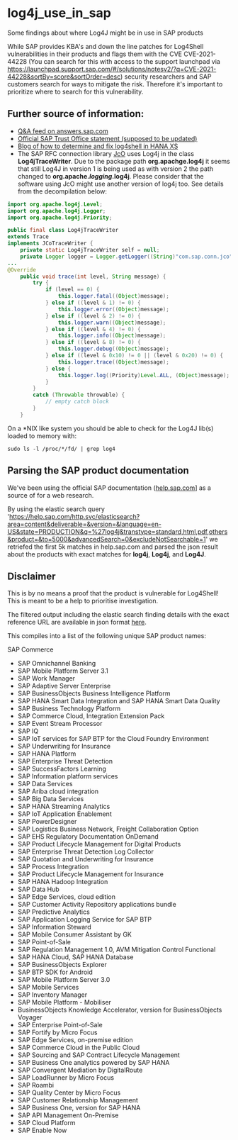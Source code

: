 # log4j_use_in_sap
Some findings about where Log4J might be in use in SAP products

While SAP provides KBA's and down the line patches for Log4Shell vulnerabilities in their products and flags them with the CVE CVE-2021-44228 (You can search for this with access to the support launchpad via https://launchpad.support.sap.com/#/solutions/notesv2/?q=CVE-2021-44228&sortBy=score&sortOrder=desc) security researchers and SAP customers search for ways to mitigate the risk.
Therefore it's important to prioritize where to search for this vulnerability. 

## Further source of information:
- [Q&A feed on answers.sap.com](https://answers.sap.com/questions/13547385/sap-and-log4j.html)
- [Official SAP Trust Office statement (supposed to be updated)](https://support.sap.com/content/dam/support/en_us/library/ssp/my-support/trust-center/sap-tc-01-5025.pdf)
- [Blog of how to determine and fix log4shell in HANA XS](https://blogs.sap.com/2021/12/14/hana-xsa-log4j-cve-2021-44228/) 
- The SAP RFC connection library [JcO](https://support.sap.com/en/product/connectors/jco.html) uses Log4j in the class __Log4jTraceWriter__. Due to the package path __org.apachge.log4j__ it seems that still Log4J in version 1 is being used as with version 2 the path changed to __org.apache.*logging*.log4j__. Please consider that the software using JcO might use another version of log4j too. See details from the decompilation below:

```java
import org.apache.log4j.Level;
import org.apache.log4j.Logger;
import org.apache.log4j.Priority;

public final class Log4jTraceWriter
extends Trace
implements JCoTraceWriter {
    private static Log4jTraceWriter self = null;
    private Logger logger = Logger.getLogger((String)"com.sap.conn.jco");
...
@Override
    public void trace(int level, String message) {
        try {
            if (level == 0) {
                this.logger.fatal((Object)message);
            } else if ((level & 1) != 0) {
                this.logger.error((Object)message);
            } else if ((level & 2) != 0) {
                this.logger.warn((Object)message);
            } else if ((level & 4) != 0) {
                this.logger.info((Object)message);
            } else if ((level & 8) != 0) {
                this.logger.debug((Object)message);
            } else if ((level & 0x10) != 0 || (level & 0x20) != 0) {
                this.logger.trace((Object)message);
            } else {
                this.logger.log((Priority)Level.ALL, (Object)message);
            }
        }
        catch (Throwable throwable) {
            // empty catch block
        }
    }
```
On a \*NIX like system you should be able to check for the Log4J lib(s) loaded to memory with:
```
sudo ls -l /proc/*/fd/ | grep log4
```

## Parsing the SAP product documentation

We've been using the official SAP documentation ([help.sap.com](https://help.sap.com)] as a source of for a web research.

By using the elastic search query 'https://help.sap.com/http.svc/elasticsearch?area=content&deliverable=&version=&language=en-US&state=PRODUCTION&q=%27log4j&transtype=standard,html,pdf,others&product=&to=5000&advancedSearch=0&excludeNotSearchable=1' we retriefed the first 5k matches in help.sap.com and parsed the json result about the products with exact matches for __log4j__, __Log4j__, and __Log4J__. 

## Disclaimer
This is by no means a proof that the product is vulnerable for Log4Shell! This is meant to be a help to prioritise  investigation.

The filtered output including the elastic search finding details with the exact reference URL are available in json format [here](https://github.com/NO-MONKEY/log4j_use_in_sap/blob/main/log4j_sap_products.json).

This compiles into a list of the following unique SAP product names:

SAP Commerce
- SAP Omnichannel Banking
- SAP Mobile Platform Server 3.1
- SAP Work Manager
- SAP Adaptive Server Enterprise
- SAP BusinessObjects Business Intelligence Platform
- SAP HANA Smart Data Integration and SAP HANA Smart Data Quality
- SAP Business Technology Platform
- SAP Commerce Cloud, Integration Extension Pack
- SAP Event Stream Processor
- SAP IQ
- SAP IoT services for SAP BTP for the Cloud Foundry Environment
- SAP Underwriting for Insurance
- SAP HANA Platform
- SAP Enterprise Threat Detection
- SAP SuccessFactors Learning
- SAP Information platform services
- SAP Data Services
- SAP Ariba cloud integration
- SAP Big Data Services
- SAP HANA Streaming Analytics
- SAP IoT Application Enablement
- SAP PowerDesigner
- SAP Logistics Business Network, Freight Collaboration Option
- SAP EHS Regulatory Documentation OnDemand
- SAP Product Lifecycle Management for Digital Products
- SAP Enterprise Threat Detection Log Collector
- SAP Quotation and Underwriting for Insurance
- SAP Process Integration
- SAP Product Lifecycle Management for Insurance
- SAP HANA Hadoop Integration
- SAP Data Hub
- SAP Edge Services, cloud edition
- SAP Customer Activity Repository applications bundle
- SAP Predictive Analytics
- SAP Application Logging Service for SAP BTP
- SAP Information Steward
- SAP Mobile Consumer Assistant by GK
- SAP Point-of-Sale
- SAP Regulation Management 1.0, AVM Mitigation Control Functional
- SAP HANA Cloud, SAP HANA Database
- SAP BusinessObjects Explorer
- SAP BTP SDK for Android
- SAP Mobile Platform Server 3.0
- SAP Mobile Services
- SAP Inventory Manager
- SAP Mobile Platform - Mobiliser
- BusinessObjects Knowledge Accelerator, version for BusinessObjects Voyager
- SAP Enterprise Point-of-Sale
- SAP Fortify by Micro Focus
- SAP Edge Services, on-premise edition
- SAP Commerce Cloud in the Public Cloud
- SAP Sourcing and SAP Contract Lifecycle Management
- SAP Business One analytics powered by SAP HANA
- SAP Convergent Mediation by DigitalRoute
- SAP LoadRunner by Micro Focus
- SAP Roambi
- SAP Quality Center by Micro Focus
- SAP Customer Relationship Management
- SAP Business One, version for SAP HANA
- SAP API Management On-Premise
- SAP Cloud Platform
- SAP Enable Now
